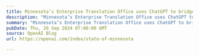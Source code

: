 ```yaml
---
title: Minnesota’s Enterprise Translation Office uses ChatGPT to bridge language gaps
description: "Minnesota’s Enterprise Translation Office uses ChatGPT to bridge language gaps"
summary: "Minnesota’s Enterprise Translation Office uses ChatGPT to bridge language gaps"
pubDate: Thu, 26 Sep 2024 07:00:00 GMT
source: OpenAI Blog
url: https://openai.com/index/state-of-minnesota

---
```


